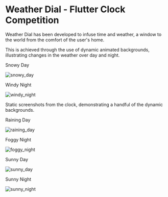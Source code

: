 # Weather Dial - Flutter Clock Competition

Weather Dial has been developed to infuse time and weather, a window to the world from the comfort of the user's home.

This is achieved through the use of dynamic animated backgrounds, illustrating changes in the weather over day and night.

Snowy Day

![snowy_day](https://github.com/jakesq/weatherdial/blob/master/snowy-day.gif?raw=true)

Windy Night

![windy_night](https://github.com/jakesq/weatherdial/blob/master/windy-night.gif?raw=true)

Static screenshots from the clock, demonstrating a handful of the dynamic backgrounds.

Raining Day

![raining_day](https://github.com/jakesq/weatherdial/blob/master/raining-day.png?raw=true)

Foggy Night

![foggy_night](https://github.com/jakesq/weatherdial/blob/master/foggy-night.png?raw=true)

Sunny Day

![sunny_day](https://github.com/jakesq/weatherdial/blob/master/sunny-day.png?raw=true)

Sunny Night

![sunny_night](https://github.com/jakesq/weatherdial/blob/master/sunny-night.png?raw=true)
